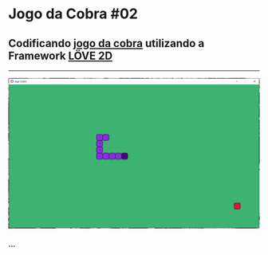 # **Jogo da Cobra #02**

## Codificando [jogo da cobra][wiki] utilizando a Framework [LÖVE 2D][love2d]
---

[wiki]:https://gamia-archive.fandom.com/wiki/Snake_(video_game)
[love2d]:https://love2d.org/

![](jogoCobra.png)

#### ...